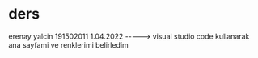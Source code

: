 # ders   
  erenay yalcin 191502011 
1.04.2022  ----->   visual studio code kullanarak ana sayfami ve renklerimi belirledim 
